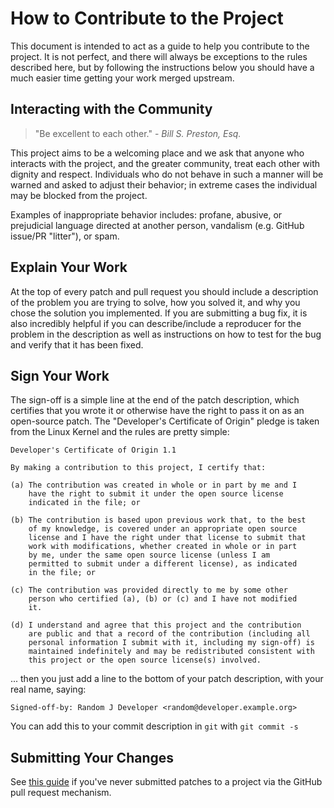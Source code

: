 How to Contribute to the Project
===============================================================================

This document is intended to act as a guide to help you contribute to the
project.  It is not perfect, and there will always be exceptions to the rules
described here, but by following the instructions below you should have a much
easier time getting your work merged upstream.

## Interacting with the Community

> "Be excellent to each other." - *Bill S. Preston, Esq.*

This project aims to be a welcoming place and we ask that anyone who interacts
with the project, and the greater community, treat each other with dignity and
respect.  Individuals who do not behave in such a manner will be warned and
asked to adjust their behavior; in extreme cases the individual may be blocked
from the project.

Examples of inappropriate behavior includes: profane, abusive, or prejudicial
language directed at another person, vandalism (e.g. GitHub issue/PR "litter"),
or spam.

## Explain Your Work

At the top of every patch and pull request you should include a description of
the problem you are trying to solve, how you solved it, and why you chose the
solution you implemented.  If you are submitting a bug fix, it is also
incredibly helpful if you can describe/include a reproducer for the problem in
the description as well as instructions on how to test for the bug and verify
that it has been fixed.

## Sign Your Work

The sign-off is a simple line at the end of the patch description, which
certifies that you wrote it or otherwise have the right to pass it on as an
open-source patch.  The "Developer's Certificate of Origin" pledge is taken
from the Linux Kernel and the rules are pretty simple:

	Developer's Certificate of Origin 1.1

	By making a contribution to this project, I certify that:

	(a) The contribution was created in whole or in part by me and I
	    have the right to submit it under the open source license
	    indicated in the file; or

	(b) The contribution is based upon previous work that, to the best
	    of my knowledge, is covered under an appropriate open source
	    license and I have the right under that license to submit that
	    work with modifications, whether created in whole or in part
	    by me, under the same open source license (unless I am
	    permitted to submit under a different license), as indicated
	    in the file; or

	(c) The contribution was provided directly to me by some other
	    person who certified (a), (b) or (c) and I have not modified
	    it.

	(d) I understand and agree that this project and the contribution
	    are public and that a record of the contribution (including all
	    personal information I submit with it, including my sign-off) is
	    maintained indefinitely and may be redistributed consistent with
	    this project or the open source license(s) involved.

... then you just add a line to the bottom of your patch description, with
your real name, saying:

	Signed-off-by: Random J Developer <random@developer.example.org>

You can add this to your commit description in `git` with `git commit -s`

## Submitting Your Changes

See [this guide](https://help.github.com/en/github/collaborating-with-issues-and-pull-requests/creating-a-pull-request)
if you've never submitted patches to a project via the GitHub pull request
mechanism.

